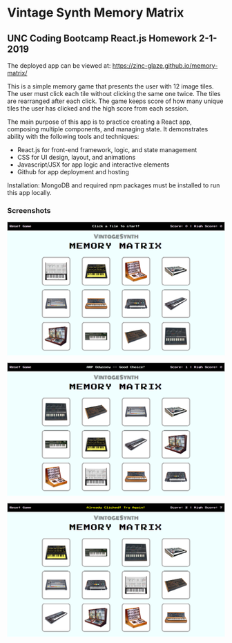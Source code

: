 # Vintage Synth Memory Matrix
## UNC Coding Bootcamp React.js Homework  2-1-2019

The deployed app can be viewed at:  https://zinc-glaze.github.io/memory-matrix/

This is a simple memory game that presents the user with 12 image tiles. The user must click each tile without clicking the same one twice. The tiles are rearranged after each click. The game keeps score of how many unique tiles the user has clicked and the high score from each session.  

The main purpose of this app is to practice creating a React app, composing multiple components, and managing state. It demonstrates ability with the following tools and techniques:
  * React.js for front-end framework, logic, and state management
  * CSS for UI design, layout, and animations
  * Javascript/JSX for app logic and interactive elements
  * Github for app deployment and hosting

Installation: MongoDB and required npm packages must be installed to run this app locally.

### Screenshots

![Memory Matrix](screens/screencapture-zinc-glaze-github-io-memory-matrix-2019-06-28-15_00_59.png)

![Memory Matrix](screens/screencapture-zinc-glaze-github-io-memory-matrix-2019-06-28-15_01_21.png)

![Memory Matrix](screens/screencapture-zinc-glaze-github-io-memory-matrix-2019-06-28-15_02_13.png)

